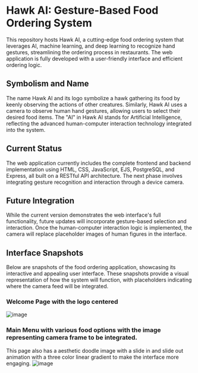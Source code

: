 # Hawk AI: Gesture-Based Food Ordering System
This repository hosts Hawk AI, a cutting-edge food ordering system that leverages AI, machine learning, and deep learning to recognize hand gestures, streamlining the ordering process in restaurants. The web application is fully developed with a user-friendly interface and efficient ordering logic.

## Symbolism and Name
The name Hawk AI and its logo symbolize a hawk gathering its food by keenly observing the actions of other creatures. Similarly, Hawk AI uses a camera to observe human hand gestures, allowing users to select their desired food items. The "AI" in Hawk AI stands for Artificial Intelligence, reflecting the advanced human-computer interaction technology integrated into the system.

## Current Status
The web application currently includes the complete frontend and backend implementation using HTML, CSS, JavaScript, EJS, PostgreSQL, and Express, all built on a RESTful API architecture. The next phase involves integrating gesture recognition and interaction through a device camera.

## Future Integration
While the current version demonstrates the web interface's full functionality, future updates will incorporate gesture-based selection and interaction. Once the human-computer interaction logic is implemented, the camera will replace placeholder images of human figures in the interface.

## Interface Snapshots
Below are snapshots of the food ordering application, showcasing its interactive and appealing user interface. These snapshots provide a visual representation of how the system will function, with placeholders indicating where the camera feed will be integrated.

### Welcome Page with the logo centered 
![image](https://github.com/user-attachments/assets/18716f23-fc66-45d3-9bf1-cca29ba8cb78)

### Main Menu with various food options with the image representing camera frame to be integrated. 
This page also has a aesthetic doodle image with a slide in and slide out animation with a three color linear gradient to make the interface more engaging.
![image](https://github.com/user-attachments/assets/b890617e-b741-4f7c-8030-cb67aebe1a25)
